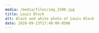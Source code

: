 ```yaml
---
media: /media/files/img_1500.jpg
title: Louis Block
alt: Black and white photo of Louis Block
date: 2020-09-23T17:49:00-0500
---
```

